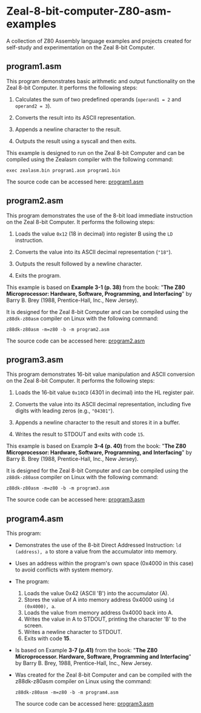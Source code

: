 # Zeal-8-bit-computer-Z80-asm-examples
A collection of Z80 Assembly language examples and projects created for self-study and experimentation on the Zeal 8-bit Computer.


## program1.asm

This program demonstrates basic arithmetic and output functionality on the Zeal 8-bit Computer. It performs the following steps:

  1. Calculates the sum of two predefined operands (`operand1 = 2` and `operand2 = 3`).

  2. Converts the result into its ASCII representation.

  3. Appends a newline character to the result.

  4. Outputs the result using a syscall and then exits.

This example is designed to run on the Zeal 8-bit Computer and can be compiled using the Zealasm compiler with the following command:

`exec zealasm.bin program1.asm program1.bin`

The source code can be accessed here: [program1.asm](src/program1.asm)


## program2.asm

This program demonstrates the use of the 8-bit load immediate instruction on the Zeal 8-bit Computer. It performs the following steps:

  1. Loads the value `0x12` (18 in decimal) into register B using the `LD` instruction.

  2. Converts the value into its ASCII decimal representation (`"18"`).

  3. Outputs the result followed by a newline character.

  4. Exits the program.

This example is based on **Example 3-1 (p. 38)** from the book:
"**The Z80 Microprocessor: Hardware, Software, Programming, and Interfacing**" by Barry B. Brey (1988, Prentice-Hall, Inc., New Jersey).

It is designed for the Zeal 8-bit Computer and can be compiled using the `z88dk-z80asm` compiler on Linux with the following command:

`z88dk-z80asm -m=z80 -b -m program2.asm`

The source code can be accessed here: [program2.asm](src/program2.asm)


## program3.asm

This program demonstrates 16-bit value manipulation and ASCII conversion on the Zeal 8-bit Computer. It performs the following steps:

  1. Loads the 16-bit value `0x10CD` (4301 in decimal) into the HL register pair.

  2. Converts the value into its ASCII decimal representation, including five digits with leading zeros (e.g., `"04301"`).

  3. Appends a newline character to the result and stores it in a buffer.

  4. Writes the result to STDOUT and exits with code `15`.

This example is based on Example **3-4 (p. 40)** from the book:
"**The Z80 Microprocessor: Hardware, Software, Programming, and Interfacing**" by Barry B. Brey (1988, Prentice-Hall, Inc., New Jersey).

It is designed for the Zeal 8-bit Computer and can be compiled using the `z88dk-z80asm` compiler on Linux with the following command:

`z88dk-z80asm -m=z80 -b -m program3.asm`

The source code can be accessed here: [program3.asm](src/program3.asm)


## program4.asm

This program:

- Demonstrates the use of the 8-bit Direct Addressed Instruction:
  `ld (address), a` to store a value from the accumulator into memory.

- Uses an address within the program's own space (0x4000 in this case) to
  avoid conflicts with system memory.

- The program:
  1. Loads the value 0x42 (ASCII 'B') into the accumulator (A).
  2. Stores the value of A into memory address 0x4000 using `ld (0x4000), a`.
  3. Loads the value from memory address 0x4000 back into A.
  4. Writes the value in A to STDOUT, printing the character 'B' to the screen.
  5. Writes a newline character to STDOUT.
  6. Exits with code **15**.

- Is based on Example **3-7 (p.41)** from the book:
  "**The Z80 Microprocessor. Hardware, Software, Programming and Interfacing**"
  by Barry B. Brey, 1988, Prentice-Hall, Inc., New Jersey.

- Was created for the Zeal 8-bit Computer and can be compiled with the z88dk-z80asm compiler on Linux using the command:
  
  `z88dk-z80asm -m=z80 -b -m program4.asm`

  The source code can be accessed here: [program3.asm](src/program4.asm)
  
